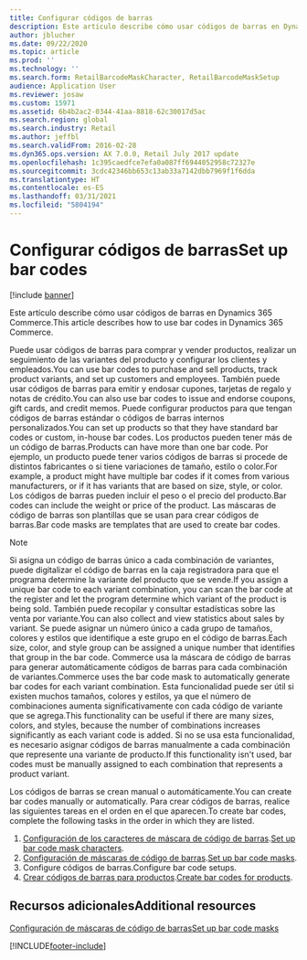 ```yaml
---
title: Configurar códigos de barras
description: Este artículo describe cómo usar códigos de barras en Dynamics 365 Commerce.
author: jblucher
ms.date: 09/22/2020
ms.topic: article
ms.prod: ''
ms.technology: ''
ms.search.form: RetailBarcodeMaskCharacter, RetailBarcodeMaskSetup
audience: Application User
ms.reviewer: josaw
ms.custom: 15971
ms.assetid: 6b4b2ac2-0344-41aa-8818-62c30017d5ac
ms.search.region: global
ms.search.industry: Retail
ms.author: jeffbl
ms.search.validFrom: 2016-02-28
ms.dyn365.ops.version: AX 7.0.0, Retail July 2017 update
ms.openlocfilehash: 1c395caedfce7efa0a087ff6944052958c72327e
ms.sourcegitcommit: 3cdc42346bb653c13ab33a7142dbb7969f1f6dda
ms.translationtype: HT
ms.contentlocale: es-ES
ms.lasthandoff: 03/31/2021
ms.locfileid: "5804194"
---
```

# <a name="set-up-bar-codes"></a><span data-ttu-id="14127-103">Configurar códigos de barras</span><span class="sxs-lookup"><span data-stu-id="14127-103">Set up bar codes</span></span>

[!include [banner](includes/banner.md)]

<span data-ttu-id="14127-104">Este artículo describe cómo usar códigos de barras en Dynamics 365 Commerce.</span><span class="sxs-lookup"><span data-stu-id="14127-104">This article describes how to use bar codes in Dynamics 365 Commerce.</span></span>

<span data-ttu-id="14127-105">Puede usar códigos de barras para comprar y vender productos, realizar un seguimiento de las variantes del producto y configurar los clientes y empleados.</span><span class="sxs-lookup"><span data-stu-id="14127-105">You can use bar codes to purchase and sell products, track product variants, and set up customers and employees.</span></span> <span data-ttu-id="14127-106">También puede usar códigos de barras para emitir y endosar cupones, tarjetas de regalo y notas de crédito.</span><span class="sxs-lookup"><span data-stu-id="14127-106">You can also use bar codes to issue and endorse coupons, gift cards, and credit memos.</span></span> <span data-ttu-id="14127-107">Puede configurar productos para que tengan códigos de barras estándar o códigos de barras internos personalizados.</span><span class="sxs-lookup"><span data-stu-id="14127-107">You can set up products so that they have standard bar codes or custom, in-house bar codes.</span></span> <span data-ttu-id="14127-108">Los productos pueden tener más de un código de barras.</span><span class="sxs-lookup"><span data-stu-id="14127-108">Products can have more than one bar code.</span></span> <span data-ttu-id="14127-109">Por ejemplo, un producto puede tener varios códigos de barras si procede de distintos fabricantes o si tiene variaciones de tamaño, estilo o color.</span><span class="sxs-lookup"><span data-stu-id="14127-109">For example, a product might have multiple bar codes if it comes from various manufacturers, or if it has variants that are based on size, style, or color.</span></span> <span data-ttu-id="14127-110">Los códigos de barras pueden incluir el peso o el precio del producto.</span><span class="sxs-lookup"><span data-stu-id="14127-110">Bar codes can include the weight or price of the product.</span></span> <span data-ttu-id="14127-111">Las máscaras de código de barras son plantillas que se usan para crear códigos de barras.</span><span class="sxs-lookup"><span data-stu-id="14127-111">Bar code masks are templates that are used to create bar codes.</span></span>

> [!NOTE]
> <span data-ttu-id="14127-112">Si asigna un código de barras único a cada combinación de variantes, puede digitalizar el código de barras en la caja registradora para que el programa determine la variante del producto que se vende.</span><span class="sxs-lookup"><span data-stu-id="14127-112">If you assign a unique bar code to each variant combination, you can scan the bar code at the register and let the program determine which variant of the product is being sold.</span></span> <span data-ttu-id="14127-113">También puede recopilar y consultar estadísticas sobre las venta por variante.</span><span class="sxs-lookup"><span data-stu-id="14127-113">You can also collect and view statistics about sales by variant.</span></span> <span data-ttu-id="14127-114">Se puede asignar un número único a cada grupo de tamaños, colores y estilos que identifique a este grupo en el código de barras.</span><span class="sxs-lookup"><span data-stu-id="14127-114">Each size, color, and style group can be assigned a unique number that identifies that group in the bar code.</span></span> <span data-ttu-id="14127-115">Commerce usa la máscara de código de barras para generar automáticamente códigos de barras para cada combinación de variantes.</span><span class="sxs-lookup"><span data-stu-id="14127-115">Commerce uses the bar code mask to automatically generate bar codes for each variant combination.</span></span> <span data-ttu-id="14127-116">Esta funcionalidad puede ser útil si existen muchos tamaños, colores y estilos, ya que el número de combinaciones aumenta significativamente con cada código de variante que se agrega.</span><span class="sxs-lookup"><span data-stu-id="14127-116">This functionality can be useful if there are many sizes, colors, and styles, because the number of combinations increases significantly as each variant code is added.</span></span> <span data-ttu-id="14127-117">Si no se usa esta funcionalidad, es necesario asignar códigos de barras manualmente a cada combinación que represente una variante de producto.</span><span class="sxs-lookup"><span data-stu-id="14127-117">If this functionality isn't used, bar codes must be manually assigned to each combination that represents a product variant.</span></span>

<span data-ttu-id="14127-118">Los códigos de barras se crean manual o automáticamente.</span><span class="sxs-lookup"><span data-stu-id="14127-118">You can create bar codes manually or automatically.</span></span> <span data-ttu-id="14127-119">Para crear códigos de barras, realice las siguientes tareas en el orden en el que aparecen.</span><span class="sxs-lookup"><span data-stu-id="14127-119">To create bar codes, complete the following tasks in the order in which they are listed.</span></span>

1. <span data-ttu-id="14127-120">[Configuración de los caracteres de máscara de código de barras](set-up-bar-code-masks.md).</span><span class="sxs-lookup"><span data-stu-id="14127-120">[Set up bar code mask characters](set-up-bar-code-masks.md).</span></span>
2. <span data-ttu-id="14127-121">[Configuración de máscaras de código de barras](set-up-bar-code-masks.md).</span><span class="sxs-lookup"><span data-stu-id="14127-121">[Set up bar code masks](set-up-bar-code-masks.md).</span></span>
3. <span data-ttu-id="14127-122">Configure códigos de barras.</span><span class="sxs-lookup"><span data-stu-id="14127-122">Configure bar code setups.</span></span>
4. <span data-ttu-id="14127-123">[Crear códigos de barras para productos](../supply-chain/pim/tasks/create-bar-code-product.md).</span><span class="sxs-lookup"><span data-stu-id="14127-123">[Create bar codes for products](../supply-chain/pim/tasks/create-bar-code-product.md).</span></span>

## <a name="additional-resources"></a><span data-ttu-id="14127-124">Recursos adicionales</span><span class="sxs-lookup"><span data-stu-id="14127-124">Additional resources</span></span>

[<span data-ttu-id="14127-125">Configuración de máscaras de código de barras</span><span class="sxs-lookup"><span data-stu-id="14127-125">Set up bar code masks</span></span>](set-up-bar-code-masks.md)


[!INCLUDE[footer-include](../includes/footer-banner.md)]